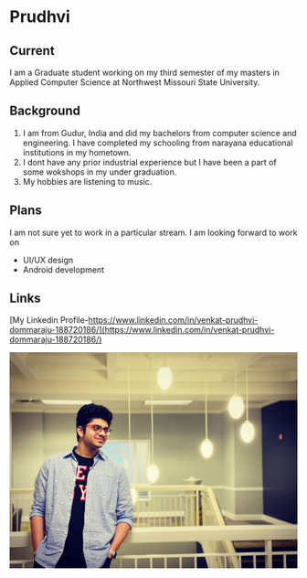 # Prudhvi 

## Current
I am a Graduate student working on my third semester of my masters in Applied Computer Science at Northwest Missouri State University.
## Background
1. I am from Gudur, India and did my bachelors from computer science and engineering. I have completed my schooling from narayana educational institutions in my hometown. 
1. I dont have any prior industrial experience but I have been a part of some wokshops in my under graduation.
1. My hobbies are listening to music.

## Plans
I am not sure yet to work in a particular stream. I am looking forward to work on
- UI/UX design
- Android development
## Links
[My Linkedin Profile-https://www.linkedin.com/in/venkat-prudhvi-dommaraju-188720186/](https://www.linkedin.com/in/venkat-prudhvi-dommaraju-188720186/)

![](prudhvi.jpg)
